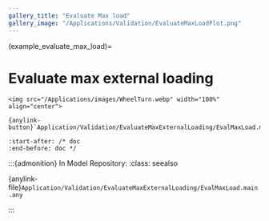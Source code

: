 ```yaml
---
gallery_title: "Evaluate Max load"
gallery_image: "/Applications/Validation/EvaluateMaxLoadPlot.png"
---
```


(example_evaluate_max_load)=
# Evaluate max external loading

````{div} margin sd-text-center
<img src="/Applications/images/WheelTurn.webp" width="100%" align="center">

{anylink-button}`Application/Validation/EvaluateMaxExternalLoading/EvalMaxLoad.main.any`

````


```{include} ../../../Application/Validation/EvaluateMaxExternalLoading/EvalMaxLoad.main.any
:start-after: /* doc 
:end-before: doc */
```



:::{admonition} In Model Repository:
:class: seealso

{anylink-file}`Application/Validation/EvaluateMaxExternalLoading/EvalMaxLoad.main.any`

:::
